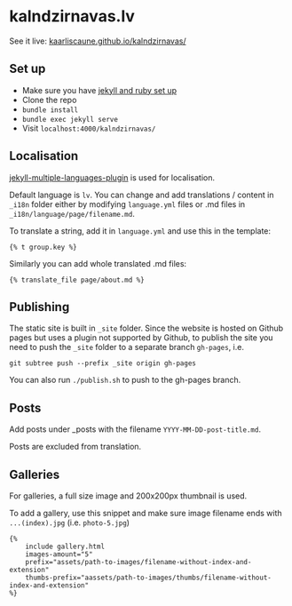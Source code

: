 # kalndzirnavas.lv

See it live:
[kaarliscaune.github.io/kalndzirnavas/](https://kaarliscaune.github.io/kalndzirnavas/)

## Set up

* Make sure you have [jekyll and ruby set up](https://jekyllrb.com/docs/)
* Clone the repo
* `bundle install`
* `bundle exec jekyll serve`
* Visit `localhost:4000/kalndzirnavas/`

## Localisation

[jekyll-multiple-languages-plugin](https://github.com/kurtsson/jekyll-multiple-languages-plugin) is used for localisation.

Default language is `lv`. You can change and add translations / content in `_i18n` folder either by modifying `language.yml` files or .md files in `_i18n/language/page/filename.md`.

To translate a string, add it in `language.yml` and use this in the template:

`{% t group.key %}`

Similarly you can add whole translated .md files:

`{% translate_file page/about.md %}`

## Publishing

The static site is built in `_site` folder. Since the website is hosted on Github pages but uses a plugin not supported by Github, to publish the site you need to push the `_site` folder to a separate branch `gh-pages`, i.e.

`git subtree push --prefix _site origin gh-pages`

You can also run `./publish.sh` to push to the gh-pages branch.

## Posts

Add posts under _posts with the filename `YYYY-MM-DD-post-title.md`.

Posts are excluded from translation.

## Galleries

For galleries, a full size image and 200x200px thumbnail is used.

To add a gallery, use this snippet and make sure image filename ends with `...(index).jpg` (i.e. `photo-5.jpg`)

```
{% 
    include gallery.html
    images-amount="5"
    prefix="assets/path-to-images/filename-without-index-and-extension"
    thumbs-prefix="aassets/path-to-images/thumbs/filename-without-index-and-extension"
%}
```